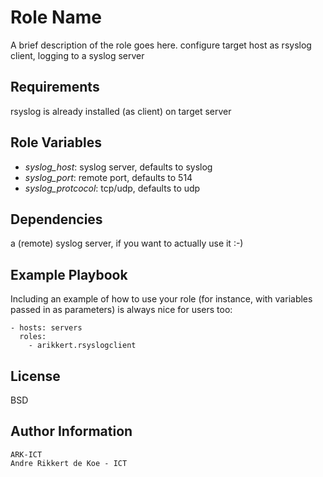 Role Name
=========

A brief description of the role goes here.
configure target host as rsyslog client, logging to a syslog server

Requirements
------------

rsyslog is already installed (as client) on target server

Role Variables
--------------

- *syslog_host*: syslog server, defaults to syslog
- *syslog_port*: remote port, defaults to 514
- *syslog_protcocol*: tcp/udp, defaults to udp

Dependencies
------------

a (remote) syslog server, if you want to actually use it :-)

Example Playbook
----------------

Including an example of how to use your role (for instance, with variables passed in as parameters) is always nice for users too:

    - hosts: servers
      roles:
        - arikkert.rsyslogclient

License
-------

BSD

Author Information
------------------

    ARK-ICT
    Andre Rikkert de Koe - ICT

